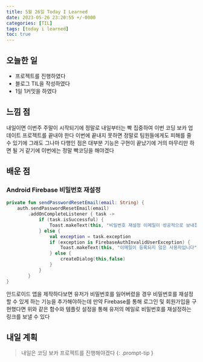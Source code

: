 ```yaml
---
title: 5월 26일 Today I Learned
date: 2023-05-26 23:20:55 +/-0000
categories: [TIL]
tags: [today i learned]
toc: true
---
```


## 오늘한 일

* 프로젝트를 진행하였다
* 블로그 TIL을 작성하였다
* 1일 1커밋을 하였다

## 느낌 점

내일이면 이번주 주말이 시작되기에 정말로 내일부터는 빡 집중하여 이번 코딩 보카 업데이트 프로젝트를 끝내야 한다 이번에 끝내지 못하면 정말로 팀원들에게도 피해를 줄 수 있기에 그래도 그나마 다행인 점은 대부분 기능은 구현이 끝났기에 거의 마무리만 하면 될 거 같기에 이번에는 정말 빡코딩을 해야겠다

## 배운 점

### Android Firebase 비밀번호 재설정

~~~kotlin
private fun sendPasswordResetEmail(email: String) {
    auth.sendPasswordResetEmail(email)
        .addOnCompleteListener { task ->
            if (task.isSuccessful) {
                Toast.makeText(this, "비밀번호 재설정 이메일이 성공적으로 보내졌습니다", Toast.LENGTH_SHORT).show()
            } else {
                val exception = task.exception
                if (exception is FirebaseAuthInvalidUserException) {
                    Toast.makeText(this, "이메일이 등록되지 않은 사용자입니다", Toast.LENGTH_SHORT).show()
                } else {
                    createDialog(this,false)
                }
            }
        }
}
~~~

안드로이드 앱을 제작하다보면 유저가 비밀번호를 잃어버렸을 경우 비밀번호를 재설정할 수 있게 하는 기능을 추가해야하는데 만약 Firebase를 통해 로그인 및 회원가입을 구현했다면 위와 같은 함수와 템플릿 설정을 통해 유저의 메일로 비밀번호를 재설정하는 링크를 보낼 수 있다

## 내일 계획

> 내일은 코딩 보카 프로젝트를 진행해야겠다
{: .prompt-tip }